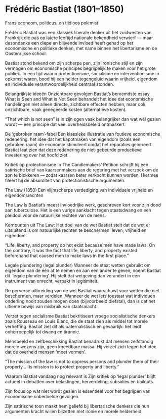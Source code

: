 # Frédéric Bastiat (1801–1850)
Frans econoom, politicus, en tijdloos polemist

Frédéric Bastiat was een klassiek liberale denker uit het zuidwesten van Frankrijk die pas op latere leeftijd nationale bekendheid verwierf — maar desondanks een diepe en blijvende invloed heeft gehad op het economische en politieke denken, met name binnen het libertarisme en de Oostenrijkse school.

Bastiat stond bekend om zijn scherpe pen, zijn ironische stijl en zijn vermogen om economische principes begrijpelijk te maken voor het grote publiek. In een tijd waarin protectionisme, socialisme en interventionisme in opkomst waren, bood hij een helder tegengeluid waarin vrijheid, eigendom en individuele verantwoordelijkheid centraal stonden.

Belangrijkste ideeën
Onzichtbare gevolgen
Bastiat’s beroemdste essay What is Seen and What is Not Seen behandelt het idee dat economische handelingen niet alleen directe, zichtbare effecten hebben, maar ook onzichtbare, vaak genegeerde kosten (alternatieve kosten).

“That which is not seen” is in zijn ogen vaak belangrijker dan wat wél gezien wordt — een principe dat veel overheidsbeleid ontmaskert.

De ‘gebroken raam’-fabel
Een klassieke illustratie van foutieve economische redenering: het idee dat het kapotmaken van eigendom (zoals een gebroken raam) de economie stimuleert omdat het reparaties genereert. Bastiat laat zien dat deze redenering de niet-gebeurde productieve investering over het hoofd ziet.

Kritiek op protectionisme
In The Candlemakers’ Petition schrijft hij een satirische brief van kaarsenmakers aan de regering met het verzoek om de zon te blokkeren — zodat kaarsen beter verkocht kunnen worden. Hiermee fileert hij de absurditeit van protectionistische argumenten.

The Law (1850)
Een vlijmscherpe verdediging van individuele vrijheid en eigendomsrechten

The Law is Bastiat’s meest invloedrijke werk, geschreven kort voor zijn dood aan tuberculose. Het is een vurige aanklacht tegen staatsdwang en een pleidooi voor de natuurlijke rechten van de mens.

Kernpunten uit The Law:
Het doel van de wet
Bastiat stelt dat de wet er uitsluitend is om natuurlijke rechten te beschermen: leven, vrijheid en eigendom.

“Life, liberty, and property do not exist because men have made laws. On the contrary, it was the fact that life, liberty, and property existed beforehand that caused men to make laws in the first place.”

Legale plundering (legal plunder)
Wanneer de staat wetten gebruikt om eigendom van de één af te nemen en aan een ander te geven, noemt Bastiat dit ‘legale plundering’. Hij stelt dat wetgeving dan verandert in een instrument van onrecht, verpakt in legitimiteit.

De perverse uitbreiding van de wet
Bastiat waarschuwt voor wetten die niet beschermen, maar verdelen. Wanneer de wet iets toestaat wat individuen onderling nooit zouden mogen doen (bijvoorbeeld diefstal), dan is dat het ultieme bewijs van misbruik van staatsmacht.

Verzet tegen socialisme
Bastiat bekritiseert vroege socialistische denkers zoals Rousseau en Louis Blanc, die de staat zien als middel tot morele verheffing. Bastiat ziet dit als paternalistisch en gevaarlijk: het leidt onherroepelijk tot dwang en tirannie.

Mensbeeld en zelfbeschikking
Bastiat benadrukt dat mensen zelfstandig morele wezens zijn, geen kneedbare massa. Hij verzet zich tegen het idee dat de overheid mensen ‘moet vormen’.

“The mission of the law is not to oppress persons and plunder them of their property… Its mission is to protect property and liberty.”

Waarom Bastiat vandaag nog relevant is
Zijn kritiek op ‘legal plunder’ blijft actueel in debatten over belastingen, herverdeling, subsidies en bailouts.

Zijn focus op wat níet wordt gezien is essentieel voor het begrijpen van economische onbedoelde gevolgen.

Zijn satirische toon maakt hem geliefd bij libertarische denkers die hun argumenten kracht willen bijzetten met ironie en morele helderheid.